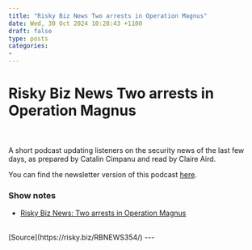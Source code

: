 ```yaml
---
title: "Risky Biz News Two arrests in Operation Magnus"
date: Wed, 30 Oct 2024 10:28:43 +1100
draft: false
type: posts
categories: 
- 
---
```

# Risky Biz News Two arrests in Operation Magnus

<br/>

<br/>
A short podcast updating listeners on the security news of the last few days, as prepared by Catalin Cimpanu and read by Claire Aird.

You can find the newsletter version of this podcast [here](https://news.risky.biz).

### Show notes

-   [Risky Biz News: Two arrests in Operation Magnus](https://news.risky.biz/risky-biz-news-two-arrests-in-operation-magnus/)

<br/>
[Source](https://risky.biz/RBNEWS354/)
---
